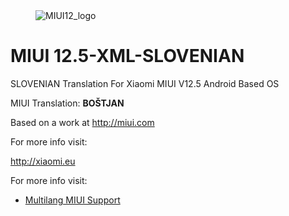 
<dl><dd><img src="https://i.ibb.co/Pt8HBq6/12-5.png" border="0" alt="MIUI12_logo"></a></dd></dl>

# MIUI 12.5-XML-SLOVENIAN

SLOVENIAN Translation For Xiaomi MIUI V12.5 Android Based OS


 MIUI Translation: **BOŠTJAN**

 Based on a work at http://miui.com


 For more info visit:
 
   http://xiaomi.eu

 
 For more info visit:
- [Multilang MIUI Support](http://xiaomi.eu) 


